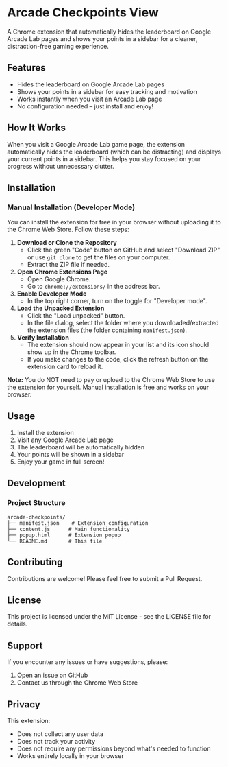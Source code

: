 # Arcade Checkpoints View

A Chrome extension that automatically hides the leaderboard on Google Arcade Lab pages and shows your points in a sidebar for a cleaner, distraction-free gaming experience.

## Features

- Hides the leaderboard on Google Arcade Lab pages
- Shows your points in a sidebar for easy tracking and motivation
- Works instantly when you visit an Arcade Lab page
- No configuration needed – just install and enjoy!

## How It Works

When you visit a Google Arcade Lab game page, the extension automatically hides the leaderboard (which can be distracting) and displays your current points in a sidebar. This helps you stay focused on your progress without unnecessary clutter.

## Installation

### Manual Installation (Developer Mode)

You can install the extension for free in your browser without uploading it to the Chrome Web Store. Follow these steps:

1. **Download or Clone the Repository**
   - Click the green "Code" button on GitHub and select "Download ZIP" or use `git clone` to get the files on your computer.
   - Extract the ZIP file if needed.
2. **Open Chrome Extensions Page**
   - Open Google Chrome.
   - Go to `chrome://extensions/` in the address bar.
3. **Enable Developer Mode**
   - In the top right corner, turn on the toggle for "Developer mode".
4. **Load the Unpacked Extension**
   - Click the "Load unpacked" button.
   - In the file dialog, select the folder where you downloaded/extracted the extension files (the folder containing `manifest.json`).
5. **Verify Installation**
   - The extension should now appear in your list and its icon should show up in the Chrome toolbar.
   - If you make changes to the code, click the refresh button on the extension card to reload it.

**Note:** You do NOT need to pay or upload to the Chrome Web Store to use the extension for yourself. Manual installation is free and works on your browser.

## Usage

1. Install the extension
2. Visit any Google Arcade Lab page
3. The leaderboard will be automatically hidden
4. Your points will be shown in a sidebar
5. Enjoy your game in full screen!

## Development

### Project Structure

```
arcade-checkpoints/
├── manifest.json    # Extension configuration
├── content.js      # Main functionality
├── popup.html      # Extension popup
└── README.md       # This file
```

## Contributing

Contributions are welcome! Please feel free to submit a Pull Request.

## License

This project is licensed under the MIT License - see the LICENSE file for details.

## Support

If you encounter any issues or have suggestions, please:

1. Open an issue on GitHub
2. Contact us through the Chrome Web Store

## Privacy

This extension:

- Does not collect any user data
- Does not track your activity
- Does not require any permissions beyond what's needed to function
- Works entirely locally in your browser
